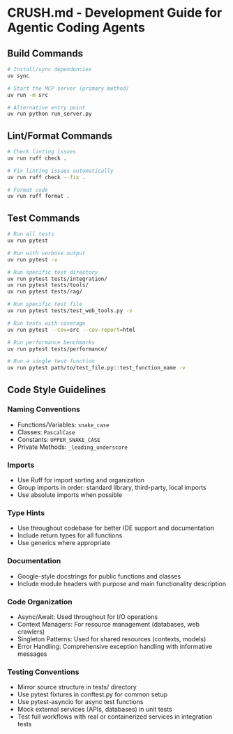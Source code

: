 # CRUSH.md - Development Guide for Agentic Coding Agents

## Build Commands
```bash
# Install/sync dependencies
uv sync

# Start the MCP server (primary method)
uv run -m src

# Alternative entry point
uv run python run_server.py
```

## Lint/Format Commands
```bash
# Check linting issues
uv run ruff check .

# Fix linting issues automatically
uv run ruff check --fix .

# Format code
uv run ruff format .
```

## Test Commands
```bash
# Run all tests
uv run pytest

# Run with verbose output
uv run pytest -v

# Run specific test directory
uv run pytest tests/integration/
uv run pytest tests/tools/
uv run pytest tests/rag/

# Run specific test file
uv run pytest tests/test_web_tools.py -v

# Run tests with coverage
uv run pytest --cov=src --cov-report=html

# Run performance benchmarks
uv run pytest tests/performance/

# Run a single test function
uv run pytest path/to/test_file.py::test_function_name -v
```

## Code Style Guidelines

### Naming Conventions
- Functions/Variables: `snake_case`
- Classes: `PascalCase`
- Constants: `UPPER_SNAKE_CASE`
- Private Methods: `_leading_underscore`

### Imports
- Use Ruff for import sorting and organization
- Group imports in order: standard library, third-party, local imports
- Use absolute imports when possible

### Type Hints
- Use throughout codebase for better IDE support and documentation
- Include return types for all functions
- Use generics where appropriate

### Documentation
- Google-style docstrings for public functions and classes
- Include module headers with purpose and main functionality description

### Code Organization
- Async/Await: Used throughout for I/O operations
- Context Managers: For resource management (databases, web crawlers)
- Singleton Patterns: Used for shared resources (contexts, models)
- Error Handling: Comprehensive exception handling with informative messages

### Testing Conventions
- Mirror source structure in tests/ directory
- Use pytest fixtures in conftest.py for common setup
- Use pytest-asyncio for async test functions
- Mock external services (APIs, databases) in unit tests
- Test full workflows with real or containerized services in integration tests